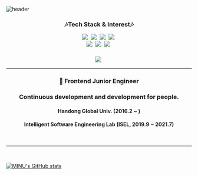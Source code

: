 ![header](https://capsule-render.vercel.app/api?type=waving&color=gradient&text=%20minwoo_kim%20%20&height=200&fontSize=100)

<h3 align="center">🎶Tech Stack & Interest🎶</h3>
<p align="center">
  <img src="https://img.shields.io/badge/React-00599C?style=flat-square&logo=React&logoColor=white"/></a>&nbsp 
  <img src="https://img.shields.io/badge/Javascript-ffb13b?style=flat-square&logo=Javascript&logoColor=white"/></a>&nbsp
  <img src="https://img.shields.io/badge/Typescript-3766AB?style=flat-square&logo=Typescript&logoColor=white"/></a>&nbsp 
  <img src="https://img.shields.io/badge/SCSS-cd679a?style=flat-square&logo=sass&logoColor=white"/></a>&nbsp 
  <br>
  <img src="https://img.shields.io/badge/Java-5382a1?style=flat-square&logo=Java&logoColor=white"/></a>&nbsp 
  <img src="https://img.shields.io/badge/Next.js-1e272e?style=flat-square&logo=Django&logoColor=white"/></a>&nbsp 
  <img src="https://img.shields.io/badge/Node.js-339933?style=flat-square&logo=Node.js&logoColor=white"/></a>&nbsp 
</p>

<h3 align="center"></h3>
<p align="center">
  <a href="https://newforinux.github.io">
    <img src="https://img.shields.io/badge/Tech%20Blog-11B48A?style=flat-square&logo=Github&logoColor=white&link=https://newforinux.github.io/"/></a>&nbsp
</p>

---

<div align="center">

### 💬 Frontend Junior Engineer
### Continuous development and development for people.
#### Handong Global Univ. (2016.2 ~ )
#### Intelligent Software Engineering Lab (ISEL, 2019.9 ~ 2021.7)

</div>

<br>

---

<br>

[![MINU's GitHub stats](https://github-readme-stats.vercel.app/api?username=newForinux&count_private=true&theme=react&show_icons=true)](https://github.com/anuraghazra/github-readme-stats)
